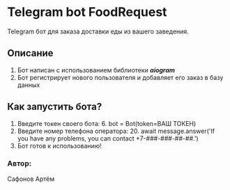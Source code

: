 # Telegram bot FoodRequest
Telegram бот для заказа доставки еды из вашего заведения.

## Описание
1. Бот написан с использованием библиотеки _**aiogram**_
2. Бот регистрирует нового пользователя и добавляет его заказ в базу данных

## Как запустить бота?
1. Введите токен своего бота: 6. bot = Bot(token=ВАШ ТОКЕН)
2. Введите номер телефона оператора: 20.    await message.answer('If you have any problems, you can contact +7-###-###-##-##.')
3. Бот готов к использованию!

### Автор:
Сафонов Артём
